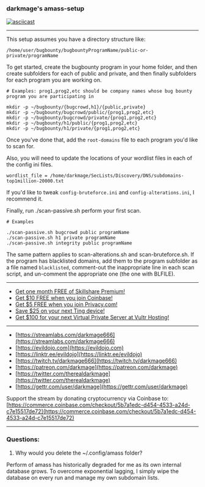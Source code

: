 ### darkmage's amass-setup

[![asciicast](https://asciinema.org/a/463605.svg)](https://asciinema.org/a/463605)

-----

This setup assumes you have a directory structure like:

```
/home/user/bugbounty/bugbountyProgramName/public-or-private/programName
```

To get started, create the bugbounty program in your home folder, and then create subfolders for each of public and private, and then finally subfolders for each program you are working on.

```
# Examples: prog1,prog2,etc should be company names whose bug bounty program you are participating in

mkdir -p ~/bugbounty/{bugcrowd,h1}/{public,private}
mkdir -p ~/bugbounty/bugcrowd/public/{prog1,prog2,etc}
mkdir -p ~/bugbounty/bugcrowd/private/{prog1,prog2,etc}
mkdir -p ~/bugbounty/h1/public/{prog1,prog2,etc}
mkdir -p ~/bugbounty/h1/private/{prog1,prog2,etc}
```

Once you've done that, add the `root-domains` file to each program you'd like to scan for.

Also, you will need to update the locations of your wordlist files in each of the config ini files.

```
wordlist_file = /home/darkmage/SecLists/Discovery/DNS/subdomains-top1million-20000.txt
```

If you'd like to tweak `config-bruteforce.ini` and `config-alterations.ini`, I recommend it.

Finally, run ./scan-passive.sh perform your first scan.

```
# Examples

./scan-passive.sh bugcrowd public programName
./scan-passive.sh h1 private programName
./scan-passive.sh integrity public programName
```

The same pattern applies to scan-alterations.sh and scan-bruteforce.sh. 
If the program has blacklisted domains, add them to the program subfolder as a file named `blacklisted`, comment-out the inappropriate line in each scan script, and un-comment the appropriate one (the one with BLFILE).

-----

- [Get one month FREE of Skillshare Premium!](https://www.skillshare.com/r/profile/Mike-Bell/6273336)
- [Get $10 FREE when you join Coinbase!](https://www.coinbase.com/join/darkmage)
- [Get $5 FREE when you join Privacy.com!](https://privacy.com/join/GJWMC)
- [Save $25 on your next Ting device!](https://z9pdsr4ko8e.ting.com/)
- [Get $100 for your next Virtual Private Server at Vultr Hosting!](https://www.vultr.com/?ref=8632027-6G)

-----

- [https://streamlabs.com/darkmage666](https://streamlabs.com/darkmage666)
- [https://evildojo.com](https://evildojo.com)
- [https://linktr.ee/evildojo](https://linktr.ee/evildojo)
- [https://twitch.tv/darkmage666](https://twitch.tv/darkmage666)
- [https://patreon.com/darkmage](https://patreon.com/darkmage)
- [https://twitter.com/therealdarkmage](https://twitter.com/therealdarkmage)
- [https://gettr.com/user/darkmage](https://gettr.com/user/darkmage)

Support the stream by donating cryptocurrency via Coinbase to: [https://commerce.coinbase.com/checkout/5b7a1edc-d454-4533-a24d-c7e15517de72](https://commerce.coinbase.com/checkout/5b7a1edc-d454-4533-a24d-c7e15517de72)

-----

### Questions:

1. Why would you delete the ~/.config/amass folder?

Perform of amass has historically degraded for me as its own internal database grows. To overcome exponential lagging, I simply wipe the database on every run and manage my own subdomain lists.

